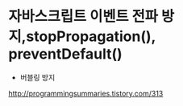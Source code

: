 # 자바스크립트 이벤트 전파 방지,stopPropagation(), preventDefault()
* 버블링 방지

http://programmingsummaries.tistory.com/313